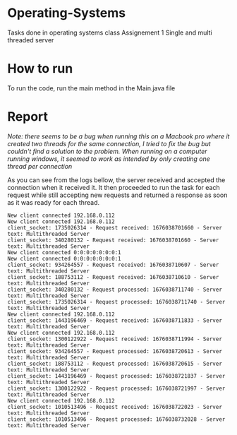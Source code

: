 # Operating-Systems
Tasks done in operating systems class
 Assignement 1 Single and multi threaded server
 
# How to run
To run the code, run the main method in the Main.java file

# Report
*Note: there seems to be a bug when running this on a Macbook pro where it created two threads for the same connection, 
I tried to fix the bug but couldn't find a solution to the problem. When running on a computer running windows, 
it seemed to work as intended by only creating one thread per connection*

As you can see from the logs bellow, the server received and accepted the connection when it received it. 
It then proceeded to run the task for each request while still accepting new requests and returned a response as soon as it was ready for each thread.
```
New client connected 192.168.0.112
New client connected 192.168.0.112
client_socket: 1735026314 - Request received: 1676038701660 - Server text: Multithreaded Server
client_socket: 340280132 - Request received: 1676038701660 - Server text: Multithreaded Server
New client connected 0:0:0:0:0:0:0:1
New client connected 0:0:0:0:0:0:0:1
client_socket: 934264557 - Request received: 1676038710607 - Server text: Multithreaded Server
client_socket: 188753112 - Request received: 1676038710610 - Server text: Multithreaded Server
client_socket: 340280132 - Request processed: 1676038711740 - Server text: Multithreaded Server
client_socket: 1735026314 - Request processed: 1676038711740 - Server text: Multithreaded Server
New client connected 192.168.0.112
client_socket: 1443196469 - Request received: 1676038711833 - Server text: Multithreaded Server
New client connected 192.168.0.112
client_socket: 1300122922 - Request received: 1676038711994 - Server text: Multithreaded Server
client_socket: 934264557 - Request processed: 1676038720613 - Server text: Multithreaded Server
client_socket: 188753112 - Request processed: 1676038720615 - Server text: Multithreaded Server
client_socket: 1443196469 - Request processed: 1676038721837 - Server text: Multithreaded Server
client_socket: 1300122922 - Request processed: 1676038721997 - Server text: Multithreaded Server
New client connected 192.168.0.112
client_socket: 1010513496 - Request received: 1676038722023 - Server text: Multithreaded Server
client_socket: 1010513496 - Request processed: 1676038732028 - Server text: Multithreaded Server
```


